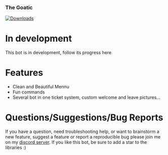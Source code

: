 ### The Goatic


[![Downloads](https://img.shields.io/github/downloads/jagrosh/MusicBot/total.svg)](https://github.com/LeBolbiquet/The-GOATIC)

# In development
This bot is in development, follow its progress here

# Features
  * Clean and Beautiful Mennu
  * Fun commands
  * Several bot in one ticket system, custom welcome and leave pictures...

# Questions/Suggestions/Bug Reports
If you have a question, need troubleshooting help, or want to brainstorm a new feature, suggest a feature or report a reproducible bug please join me on my [discord server](https://discord.gg/WTe9HUYM9v). If you like this bot, be sure to add a star to the libraries :)
